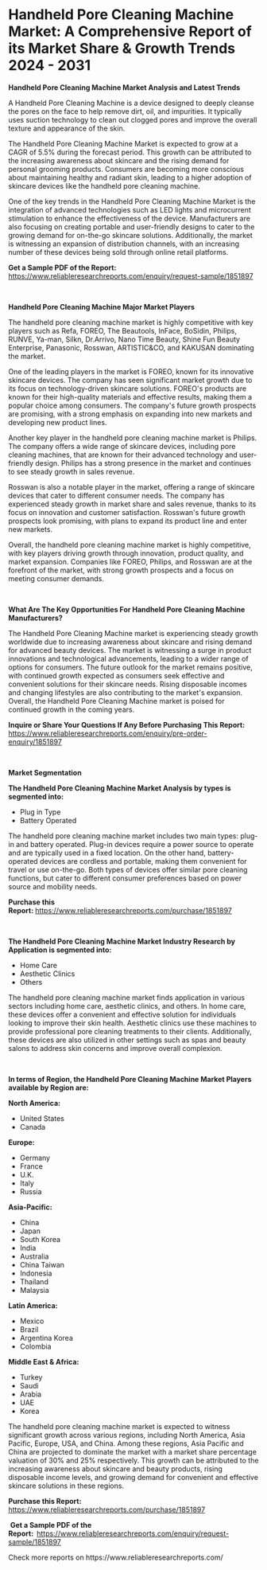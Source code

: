 <p><h1>Handheld Pore Cleaning Machine Market: A Comprehensive Report of its Market Share & Growth Trends 2024 - 2031</h1></p><p><strong>Handheld Pore Cleaning Machine Market Analysis and Latest Trends</strong></p>
<p><p>A Handheld Pore Cleaning Machine is a device designed to deeply cleanse the pores on the face to help remove dirt, oil, and impurities. It typically uses suction technology to clean out clogged pores and improve the overall texture and appearance of the skin. </p><p>The Handheld Pore Cleaning Machine Market is expected to grow at a CAGR of 5.5% during the forecast period. This growth can be attributed to the increasing awareness about skincare and the rising demand for personal grooming products. Consumers are becoming more conscious about maintaining healthy and radiant skin, leading to a higher adoption of skincare devices like the handheld pore cleaning machine.</p><p>One of the key trends in the Handheld Pore Cleaning Machine Market is the integration of advanced technologies such as LED lights and microcurrent stimulation to enhance the effectiveness of the device. Manufacturers are also focusing on creating portable and user-friendly designs to cater to the growing demand for on-the-go skincare solutions. Additionally, the market is witnessing an expansion of distribution channels, with an increasing number of these devices being sold through online retail platforms.</p></p>
<p><strong>Get a Sample PDF of the Report:&nbsp;</strong> <a href="https://www.reliableresearchreports.com/enquiry/request-sample/1851897">https://www.reliableresearchreports.com/enquiry/request-sample/1851897</a></p>
<p>&nbsp;</p>
<p><strong>Handheld Pore Cleaning Machine Major Market Players</strong></p>
<p><p>The handheld pore cleaning machine market is highly competitive with key players such as Refa, FOREO, The Beautools, InFace, BoSidin, Philips, RUNVE, Ya-man, Silkn, Dr.Arrivo, Nano Time Beauty, Shine Fun Beauty Enterprise, Panasonic, Rosswan, ARTISTIC&CO, and KAKUSAN dominating the market.</p><p>One of the leading players in the market is FOREO, known for its innovative skincare devices. The company has seen significant market growth due to its focus on technology-driven skincare solutions. FOREO's products are known for their high-quality materials and effective results, making them a popular choice among consumers. The company's future growth prospects are promising, with a strong emphasis on expanding into new markets and developing new product lines.</p><p>Another key player in the handheld pore cleaning machine market is Philips. The company offers a wide range of skincare devices, including pore cleaning machines, that are known for their advanced technology and user-friendly design. Philips has a strong presence in the market and continues to see steady growth in sales revenue.</p><p>Rosswan is also a notable player in the market, offering a range of skincare devices that cater to different consumer needs. The company has experienced steady growth in market share and sales revenue, thanks to its focus on innovation and customer satisfaction. Rosswan's future growth prospects look promising, with plans to expand its product line and enter new markets.</p><p>Overall, the handheld pore cleaning machine market is highly competitive, with key players driving growth through innovation, product quality, and market expansion. Companies like FOREO, Philips, and Rosswan are at the forefront of the market, with strong growth prospects and a focus on meeting consumer demands.</p></p>
<p>&nbsp;</p>
<p><strong>What Are The Key Opportunities For Handheld Pore Cleaning Machine Manufacturers?</strong></p>
<p><p>The Handheld Pore Cleaning Machine market is experiencing steady growth worldwide due to increasing awareness about skincare and rising demand for advanced beauty devices. The market is witnessing a surge in product innovations and technological advancements, leading to a wider range of options for consumers. The future outlook for the market remains positive, with continued growth expected as consumers seek effective and convenient solutions for their skincare needs. Rising disposable incomes and changing lifestyles are also contributing to the market's expansion. Overall, the Handheld Pore Cleaning Machine market is poised for continued growth in the coming years.</p></p>
<p><strong>Inquire or Share Your Questions If Any Before Purchasing This Report:</strong> <a href="https://www.reliableresearchreports.com/enquiry/pre-order-enquiry/1851897">https://www.reliableresearchreports.com/enquiry/pre-order-enquiry/1851897</a></p>
<p>&nbsp;</p>
<p><strong>Market Segmentation</strong></p>
<p><strong>The Handheld Pore Cleaning Machine Market Analysis by types is segmented into:</strong></p>
<p><ul><li>Plug in Type</li><li>Battery Operated</li></ul></p>
<p><p>The handheld pore cleaning machine market includes two main types: plug-in and battery operated. Plug-in devices require a power source to operate and are typically used in a fixed location. On the other hand, battery-operated devices are cordless and portable, making them convenient for travel or use on-the-go. Both types of devices offer similar pore cleaning functions, but cater to different consumer preferences based on power source and mobility needs.</p></p>
<p><strong>Purchase this Report:&nbsp;</strong><a href="https://www.reliableresearchreports.com/purchase/1851897">https://www.reliableresearchreports.com/purchase/1851897</a></p>
<p>&nbsp;</p>
<p><strong>The Handheld Pore Cleaning Machine Market Industry Research by Application is segmented into:</strong></p>
<p><ul><li>Home Care</li><li>Aesthetic Clinics</li><li>Others</li></ul></p>
<p><p>The handheld pore cleaning machine market finds application in various sectors including home care, aesthetic clinics, and others. In home care, these devices offer a convenient and effective solution for individuals looking to improve their skin health. Aesthetic clinics use these machines to provide professional pore cleaning treatments to their clients. Additionally, these devices are also utilized in other settings such as spas and beauty salons to address skin concerns and improve overall complexion.</p></p>
<p>&nbsp;</p>
<p><strong>In terms of Region, the Handheld Pore Cleaning Machine Market Players available by Region are:</strong></p>
<p>
    <p> <strong> North America: </strong>
        <ul>
            <li>United States</li>
            <li>Canada</li>
        </ul>
        </p> 
    <p> <strong> Europe: </strong>
        <ul>
            <li>Germany</li>
            <li>France</li>
            <li>U.K.</li>
            <li>Italy</li>
            <li>Russia</li>
        </ul>
        </p> 
    <p> <strong> Asia-Pacific: </strong>
        <ul>
            <li>China</li>
            <li>Japan</li>
            <li>South Korea</li>
            <li>India</li>
            <li>Australia</li>
            <li>China Taiwan</li>
            <li>Indonesia</li>
            <li>Thailand</li>
            <li>Malaysia</li>
        </ul>
        </p> 
    <p> <strong> Latin America: </strong>
        <ul>
            <li>Mexico</li>
            <li>Brazil</li>
            <li>Argentina Korea</li>
            <li>Colombia</li>
        </ul>
        </p> 
    <p> <strong> Middle East & Africa: </strong>
        <ul>
            <li>Turkey</li>
            <li>Saudi</li>
            <li>Arabia</li>
            <li>UAE</li>
            <li>Korea</li>
        </ul>
    </p>
    </p>
<p><p>The handheld pore cleaning machine market is expected to witness significant growth across various regions, including North America, Asia Pacific, Europe, USA, and China. Among these regions, Asia Pacific and China are projected to dominate the market with a market share percentage valuation of 30% and 25% respectively. This growth can be attributed to the increasing awareness about skincare and beauty products, rising disposable income levels, and growing demand for convenient and effective skincare solutions in these regions.</p></p>
<p><strong>Purchase this Report: </strong><a href="https://www.reliableresearchreports.com/purchase/1851897">https://www.reliableresearchreports.com/purchase/1851897</a></p>
<p>&nbsp;<strong>Get a Sample PDF of the Report:&nbsp;&nbsp;</strong><a href="https://www.reliableresearchreports.com/enquiry/request-sample/1851897">https://www.reliableresearchreports.com/enquiry/request-sample/1851897</a></p>
<p><strong></strong></p>
<p>Check more reports on https://www.reliableresearchreports.com/</p>